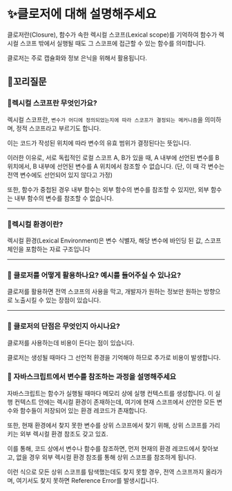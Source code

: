 # ✨클로저에 대해 설명해주세요

클로저란(Closure), 함수가 속한 렉시컬 스코프(Lexical scope)를 기억하여 함수가 렉시컬 스코프 밖에서 실행될 때도 그 스코프에 접근할 수 있는 함수를 의미합니다.

클로저는 주로 캡슐화와 정보 은닉을 위해서 활용됩니다.

## 🔁꼬리질문

### 🤔렉시컬 스코프란 무엇인가요?

렉시컬 스코프란, `변수가 어디에 정의되었는지에 따라 스코프가 결정되는 메커니즘`을 의미하며, 정적 스코프라고 부르기도 합니다.

이는 코드가 작성된 위치에 따라 변수의 유효 범위가 결정된다는 뜻입니다.

이러한 이유로, 서로 독립적인 로컬 스코프 A, B가 있을 때, A 내부에 선언된 변수를 B 위치에서, B 내부에 선언된 변수를 A 위치에서 참조할 수 없습니다. (단, 이 때 각 변수는 전역 변수에도 선언되어 있지 않다고 가정)

또한, 함수가 중첩된 경우 내부 함수는 외부 함수의 변수를 참조할 수 있지만, 외부 함수는 내부 함수의 변수를 참조할 수 없습니다.

<hr>

### 🤔렉시컬 환경이란?

렉시컬 환경(Lexical Environment)은 변수 식별자, 해당 변수에 바인딩 된 값, 스코프 체인을 포함하는 자료 구조입니다

 <hr>

### 🤔 클로저를 어떻게 활용하나요? 예시를 들어주실 수 있나요?

클로저를 활용하면 전역 스코프의 사용을 막고, 개발자가 원하는 정보만 원하는 방향으로 노출시킬 수 있는 장점이 있습니다.

 <hr>

### 🤔 클로저의 단점은 무엇인지 아시나요?

클로저를 사용하는데 비용이 든다는 점이 있습니다.

클로저는 생성될 때마다 그 선언적 환경을 기억해야 하므로 추가로 비용이 발생합니다.

### 🤔 자바스크립트에서 변수를 참조하는 과정을 설명해주세요

자바스크립트는 함수가 실행될 때마다 메모리 상에 실행 컨텍스트를 생성합니다. 이 실행 컨텍스트 안에는 렉시컬 환경이 존재하는데, 여기에 현재 스코프에서 선언한 모든 변수와 함수들이 저장되어 있는 환경 레코드가 존재합니다.

또한, 현재 환경에서 찾지 못한 변수를 상위 스코프에서 찾기 위해, 상위 스코프를 가리키는 외부 렉시컬 환경 참조도 갖고 있죠.

이를 통해, 코드 상에서 변수나 함수를 참조하면, 먼저 현재의 환경 레코드에서 찾아보고, 없을 경우 외부 렉시컬 환경 참조를 통해 상위 스코프를 참조하게 됩니다.

이런 식으로 모든 상위 스코프를 탐색했는데도 찾지 못할 경우, 전역 스코프까지 올라가며, 여기서도 찾지 못하면 Reference Error를 발생시킵니다.
